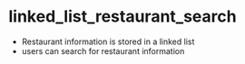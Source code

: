 # linked_list_restaurant_search
- Restaurant information is stored in a linked list
- users can search for restaurant information
